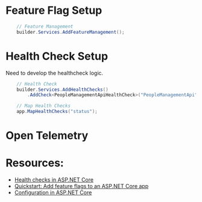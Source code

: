 ﻿# Feature Flag Setup

```csharp
    // Feature Management
    builder.Services.AddFeatureManagement();
```

# Health Check Setup

Need to develop the healthcheck logic.

```csharp
    // Health Check
    builder.Services.AddHealthChecks()
        .AddCheck<PeopleManagementApiHealthCheck>("PeopleManagementApi");
```

```csharp
    // Map Health Checks
    app.MapHealthChecks("status");
```

# Open Telemetry

# Resources:

- [Health checks in ASP.NET Core](https://learn.microsoft.com/en-us/aspnet/core/host-and-deploy/health-checks)
- [Quickstart: Add feature flags to an ASP.NET Core app](https://learn.microsoft.com/en-us/azure/azure-app-configuration/quickstart-feature-flag-aspnet-core)
- [Configuration in ASP.NET Core](https://learn.microsoft.com/en-us/aspnet/core/fundamentals/configuration/)
